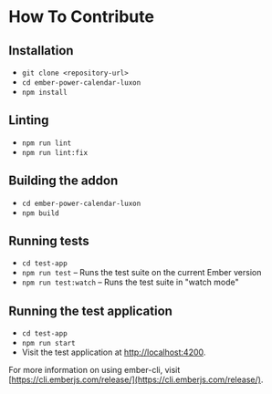 # How To Contribute

## Installation

- `git clone <repository-url>`
- `cd ember-power-calendar-luxon`
- `npm install`

## Linting

- `npm run lint`
- `npm run lint:fix`

## Building the addon

- `cd ember-power-calendar-luxon`
- `npm build`

## Running tests

- `cd test-app`
- `npm run test` – Runs the test suite on the current Ember version
- `npm run test:watch` – Runs the test suite in "watch mode"

## Running the test application

- `cd test-app`
- `npm run start`
- Visit the test application at [http://localhost:4200](http://localhost:4200).

For more information on using ember-cli, visit [https://cli.emberjs.com/release/](https://cli.emberjs.com/release/).
